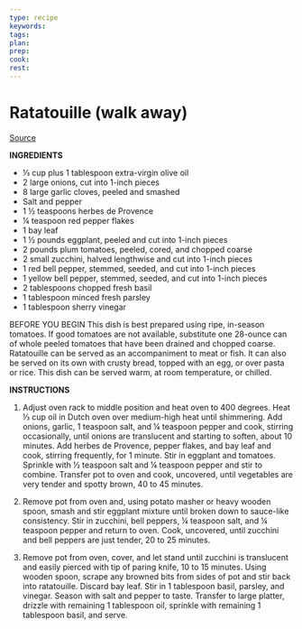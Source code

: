 ```yaml
---
type: recipe
keywords:
tags:
plan:
prep:
cook:
rest:
---
```


# Ratatouille (walk away)

[Source](https://www.americastestkitchen.com/cooksillustrated/recipes/8875-walkaway-ratatouille?pac=6y2m3YxeOvKnJrwfwf60MJ2nQP72JfBx9wtaC%2FQqVco%3D%0A&extcode=NSYTA17YT)

**INGREDIENTS**

- ⅓ cup plus 1 tablespoon extra-virgin olive oil
- 2 large onions, cut into 1-inch pieces
- 8 large garlic cloves, peeled and smashed
- Salt and pepper
- 1 ½ teaspoons herbes de Provence
- ¼ teaspoon red pepper flakes
- 1 bay leaf
- 1 ½ pounds eggplant, peeled and cut into 1-inch pieces
- 2 pounds plum tomatoes, peeled, cored, and chopped coarse
- 2 small zucchini, halved lengthwise and cut into 1-inch pieces
- 1 red bell pepper, stemmed, seeded, and cut into 1-inch pieces
- 1 yellow bell pepper, stemmed, seeded, and cut into 1-inch pieces
- 2 tablespoons chopped fresh basil
- 1 tablespoon minced fresh parsley
- 1 tablespoon sherry vinegar

BEFORE YOU BEGIN
This dish is best prepared using ripe, in-season tomatoes. If good tomatoes are not available, substitute one 28-ounce can of whole peeled tomatoes that have been drained and chopped coarse. Ratatouille can be served as an accompaniment to meat or fish. It can also be served on its own with crusty bread, topped with an egg, or over pasta or rice. This dish can be served warm, at room temperature, or chilled.

**INSTRUCTIONS**

1. Adjust oven rack to middle position and heat oven to 400 degrees. Heat ⅓ cup oil in Dutch oven over medium-high heat until shimmering. Add onions, garlic, 1 teaspoon salt, and ¼ teaspoon pepper and cook, stirring occasionally, until onions are translucent and starting to soften, about 10 minutes. Add herbes de Provence, pepper flakes, and bay leaf and cook, stirring frequently, for 1 minute. Stir in eggplant and tomatoes. Sprinkle with ½ teaspoon salt and ¼ teaspoon pepper and stir to combine. Transfer pot to oven and cook, uncovered, until vegetables are very tender and spotty brown, 40 to 45 minutes.

2. Remove pot from oven and, using potato masher or heavy wooden spoon, smash and stir eggplant mixture until broken down to sauce-like consistency. Stir in zucchini, bell peppers, ¼ teaspoon salt, and ¼ teaspoon pepper and return to oven. Cook, uncovered, until zucchini and bell peppers are just tender, 20 to 25 minutes.

3. Remove pot from oven, cover, and let stand until zucchini is translucent and easily pierced with tip of paring knife, 10 to 15 minutes. Using wooden spoon, scrape any browned bits from sides of pot and stir back into ratatouille. Discard bay leaf. Stir in 1 tablespoon basil, parsley, and vinegar. Season with salt and pepper to taste. Transfer to large platter, drizzle with remaining 1 tablespoon oil, sprinkle with remaining 1 tablespoon basil, and serve.
